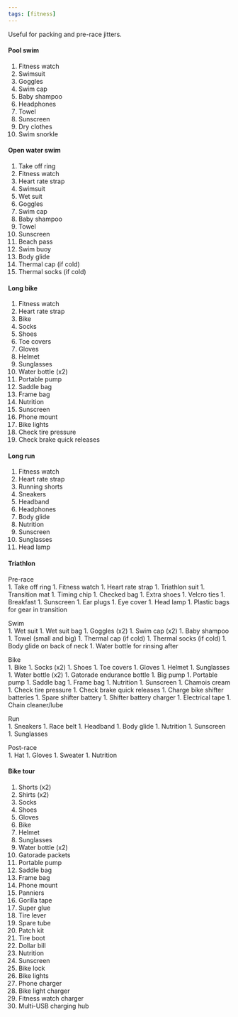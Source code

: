 ```yaml
---
tags: [fitness]
---
```


Useful for packing and pre-race jitters.

#### Pool swim

1. Fitness watch
1. Swimsuit
1. Goggles
1. Swim cap
1. Baby shampoo
1. Headphones
1. Towel
1. Sunscreen
1. Dry clothes
1. Swim snorkle

#### Open water swim

1. Take off ring
1. Fitness watch
1. Heart rate strap
1. Swimsuit
1. Wet suit
1. Goggles
1. Swim cap
1. Baby shampoo
1. Towel
1. Sunscreen
1. Beach pass
1. Swim buoy
1. Body glide
1. Thermal cap (if cold)
1. Thermal socks (if cold)

#### Long bike

1. Fitness watch
1. Heart rate strap
1. Bike
1. Socks
1. Shoes
1. Toe covers
1. Gloves
1. Helmet
1. Sunglasses
1. Water bottle (x2)
1. Portable pump
1. Saddle bag
1. Frame bag
1. Nutrition
1. Sunscreen
1. Phone mount
1. Bike lights
1. Check tire pressure
1. Check brake quick releases

#### Long run

1. Fitness watch
1. Heart rate strap
1. Running shorts
1. Sneakers
1. Headband
1. Headphones
1. Body glide
1. Nutrition
1. Sunscreen
1. Sunglasses
1. Head lamp

#### Triathlon

<p style="margin-bottom:0px;">Pre-race</p>
1. Take off ring
1. Fitness watch
1. Heart rate strap
1. Triathlon suit
1. Transition mat
1. Timing chip
1. Checked bag
1. Extra shoes
1. Velcro ties
1. Breakfast
1. Sunscreen
1. Ear plugs
1. Eye cover
1. Head lamp
1. Plastic bags for gear in transition

<p style="margin-bottom:0px;">Swim</p>
1. Wet suit
1. Wet suit bag
1. Goggles (x2)
1. Swim cap (x2)
1. Baby shampoo
1. Towel (small and big)
1. Thermal cap (if cold)
1. Thermal socks (if cold)
1. Body glide on back of neck
1. Water bottle for rinsing after

<p style="margin-bottom:0px;">Bike</p>
1. Bike
1. Socks (x2)
1. Shoes
1. Toe covers
1. Gloves
1. Helmet
1. Sunglasses
1. Water bottle (x2)
1. Gatorade endurance bottle
1. Big pump
1. Portable pump
1. Saddle bag
1. Frame bag
1. Nutrition
1. Sunscreen
1. Chamois cream
1. Check tire pressure
1. Check brake quick releases
1. Charge bike shifter batteries
1. Spare shifter battery
1. Shifter battery charger
1. Electrical tape
1. Chain cleaner/lube

<p style="margin-bottom:0px;">Run</p>
1. Sneakers
1. Race belt
1. Headband
1. Body glide
1. Nutrition
1. Sunscreen
1. Sunglasses

<p style="margin-bottom:0px;">Post-race</p>
1. Hat
1. Gloves
1. Sweater
1. Nutrition

#### Bike tour

1. Shorts (x2)
1. Shirts (x2)
1. Socks
1. Shoes
1. Gloves
1. Bike
1. Helmet
1. Sunglasses
1. Water bottle (x2)
1. Gatorade packets
1. Portable pump
1. Saddle bag
1. Frame bag
1. Phone mount
1. Panniers
1. Gorilla tape
1. Super glue
1. Tire lever
1. Spare tube
1. Patch kit
1. Tire boot
1. Dollar bill
1. Nutrition
1. Sunscreen
1. Bike lock
1. Bike lights
1. Phone charger
1. Bike light charger
1. Fitness watch charger
1. Multi-USB charging hub
